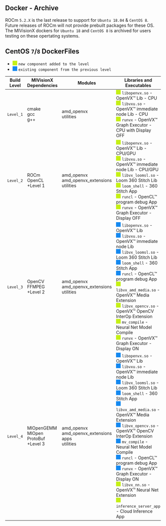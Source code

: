 ## Docker - Archive

ROCm `5.2.X` is the last release to support for `Ubuntu 18.04` & `CentOS 8`. Future releases of ROCm will not provide prebuilt packages for these OS. The MIVisionX dockers for `Ubuntu 18` and `CentOS 8` is archived for users testing on these opertating systems.

## CentOS `7`/`8` DockerFiles

- ![#c5f015](../../docs/images/green_square.png) `new component added to the level`
- ![#1589F0](../../docs/images/blue_square.png) `existing component from the previous level`

| Build Level | MIVisionX Dependencies                             | Modules                                                                  | Libraries and Executables                                                                                                                                                                                                                                                                                                                                                                                                                                                                                                                                                                                                                                                                                                                                                                                                                                                                                                                                                                                                                                                                                                                                                                                                                                                                                                                                                                                                                                                                                                                                                                    | Docker File                                                                                                                                                                                                     |
|-------------|----------------------------------------------------|--------------------------------------------------------------------------|----------------------------------------------------------------------------------------------------------------------------------------------------------------------------------------------------------------------------------------------------------------------------------------------------------------------------------------------------------------------------------------------------------------------------------------------------------------------------------------------------------------------------------------------------------------------------------------------------------------------------------------------------------------------------------------------------------------------------------------------------------------------------------------------------------------------------------------------------------------------------------------------------------------------------------------------------------------------------------------------------------------------------------------------------------------------------------------------------------------------------------------------------------------------------------------------------------------------------------------------------------------------------------------------------------------------------------------------------------------------------------------------------------------------------------------------------------------------------------------------------------------------------------------------------------------------------------------------|----------------------------------------------------------------------------------------------------------------------------------------------------------------------------------------------------------------|
| `Level_1`   | cmake <br> gcc <br> g++                            | amd_openvx  <br> utilities                                                              | ![#c5f015](../../docs/images/green_square.png) `libopenvx.so` - OpenVX&trade; Lib - CPU <br> ![#c5f015](../../docs/images/green_square.png) `libvxu.so` - OpenVX&trade; immediate node Lib - CPU <br> ![#c5f015](../../docs/images/green_square.png) `runvx` - OpenVX&trade; Graph Executor - CPU with Display OFF                                                                                                                                                                                                                                                                                                                                                                                                                                                                                                                                                                                                                                                                                                                                                                                                                                                                                                                                                                                                                                                                                                                                                                                                                                          | level-1.dockerfile |
| `Level_2`   | ROCm OpenCL <br> +Level 1                          | amd_openvx <br> amd_openvx_extensions <br> utilities                     | ![#c5f015](../../docs/images/green_square.png) `libopenvx.so`  - OpenVX&trade; Lib - CPU/GPU <br> ![#c5f015](../../docs/images/green_square.png) `libvxu.so` - OpenVX&trade; immediate node Lib - CPU/GPU <br> ![#c5f015](../../docs/images/green_square.png) `libvx_loomsl.so` - Loom 360 Stitch Lib <br> ![#c5f015](../../docs/images/green_square.png) `loom_shell` - 360 Stitch App <br> ![#c5f015](../../docs/images/green_square.png) `runcl` - OpenCL&trade; program debug App <br> ![#c5f015](../../docs/images/green_square.png) `runvx` - OpenVX&trade; Graph Executor - Display OFF                                                                                                                                                                                                                                                                                                                                                                                                                                                                                                                                                                                                                                                                                                                                                                                                                                                                                                                 | level-2.dockerfile |
| `Level_3`   | OpenCV <br> FFMPEG <br> +Level 2                   | amd_openvx <br> amd_openvx_extensions <br> utilities                     | ![#1589F0](../../docs/images/blue_square.png) `libopenvx.so`  - OpenVX&trade; Lib <br> ![#1589F0](../../docs/images/blue_square.png) `libvxu.so` - OpenVX&trade; immediate node Lib <br> ![#1589F0](../../docs/images/blue_square.png) `libvx_loomsl.so` - Loom 360 Stitch Lib <br> ![#1589F0](../../docs/images/blue_square.png) `loom_shell` - 360 Stitch App <br> ![#1589F0](../../docs/images/blue_square.png) `runcl` - OpenCL&trade; program debug App <br> ![#c5f015](../../docs/images/green_square.png) `libvx_amd_media.so` - OpenVX&trade; Media Extension <br> ![#c5f015](../../docs/images/green_square.png) `libvx_opencv.so` - OpenVX&trade; OpenCV InterOp Extension <br> ![#c5f015](../../docs/images/green_square.png) `mv_compile` - Neural Net Model Compile <br> ![#c5f015](../../docs/images/green_square.png) `runvx` - OpenVX&trade; Graph Executor - Display ON                                                                                                                                                                                                                                                                                                                                                                                                                                                                                                                                                                           | level-3.dockerfile |
| `Level_4`   | MIOpenGEMM <br> MIOpen <br> ProtoBuf <br> +Level 3 | amd_openvx <br>  amd_openvx_extensions <br> apps <br> utilities          | ![#1589F0](../../docs/images/blue_square.png) `libopenvx.so`  - OpenVX&trade; Lib <br> ![#1589F0](../../docs/images/blue_square.png) `libvxu.so` - OpenVX&trade; immediate node Lib <br> ![#1589F0](../../docs/images/blue_square.png) `libvx_loomsl.so` - Loom 360 Stitch Lib <br> ![#1589F0](../../docs/images/blue_square.png) `loom_shell` - 360 Stitch App <br> ![#1589F0](../../docs/images/blue_square.png) `libvx_amd_media.so` - OpenVX&trade; Media Extension <br> ![#1589F0](../../docs/images/blue_square.png) `libvx_opencv.so` - OpenVX&trade; OpenCV InterOp Extension <br> ![#1589F0](../../docs/images/blue_square.png) `mv_compile` - Neural Net Model Compile <br> ![#1589F0](../../docs/images/blue_square.png) `runcl` - OpenCL&trade; program debug App <br> ![#1589F0](../../docs/images/blue_square.png) `runvx` - OpenVX&trade; Graph Executor - Display ON <br> ![#c5f015](../../docs/images/green_square.png) `libvx_nn.so` - OpenVX&trade; Neural Net Extension <br> ![#c5f015](../../docs/images/green_square.png) `inference_server_app` - Cloud Inference App                                                                                                                                                                                                                                                                                                                                       | level-4.dockerfile |
